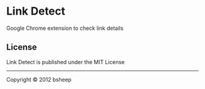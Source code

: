 # Link Detect

Google Chrome extension to check link details

## License
Link Detect is published under the MIT License

----
Copyright &copy; 2012 bsheep
